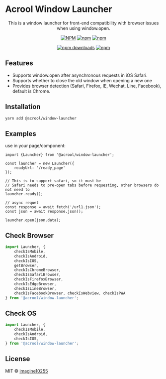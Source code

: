 # Acrool Window Launcher

<p align="center">
    This is a window launcher for front-end compatibility with browser issues when using window.open.
</p>

<div align="center">


[![NPM](https://img.shields.io/npm/v/@acrool/window-launcher.svg?style=for-the-badge)](https://www.npmjs.com/package/@acrool/window-launcher)
[![npm](https://img.shields.io/bundlejs/size/@acrool/window-launcher?style=for-the-badge)](https://github.com/acrool/@acrool/window-launcher/blob/main/LICENSE)
[![npm](https://img.shields.io/npm/l/@acrool/window-launcher?style=for-the-badge)](https://github.com/acrool/window-launcher/blob/main/LICENSE)

[![npm downloads](https://img.shields.io/npm/dm/@acrool/window-launcher.svg?style=for-the-badge)](https://www.npmjs.com/package/@acrool/window-launcher)
[![npm](https://img.shields.io/npm/dt/@acrool/window-launcher.svg?style=for-the-badge)](https://www.npmjs.com/package/@acrool/window-launcher)


</div>


## Features

- Supports window.open after asynchronous requests in iOS Safari.
- Supports whether to close the old window when opening a new one
- Provides browser detection (Safari, Firefox, IE, Wechat, Line, Facebook), default is Chrome.

## Installation

```bash
yarn add @acrool/window-launcher
```

## Examples

use in your page/component:
```tsx
import {Launcher} from '@acrool/window-launcher';

const launcher = new Launcher({
    readyUrl: '/ready_page'
});

// This is to support safari, so it must be
// Safari needs to pre-open tabs before requesting, other browsers do not need to
launcher.ready();

// async requet
const response = await fetch('/url1.json');
const json = await response.json();

launcher.open(json.data);
```

## Check Browser

```ts
import Launcher, {
    checkIsMobile,
    checkIsAndroid,
    checkIsIOS,
    getBrowser,
    checkIsChromeBrowser,
    checkIsSafariBrowser,
    checkIsFirefoxBrowser,
    checkIsEdgeBrowser,
    checkIsLineBrowser,
    checkIsFacebookBrowser, checkIsWebview, checkIsPWA
} from '@acrool/window-launcher';
```

## Check OS

```ts
import Launcher, {
    checkIsMobile,
    checkIsAndroid,
    checkIsIOS,
} from '@acrool/window-launcher';
```

## License

MIT © [imagine10255](https://github.com/imagine10255)

